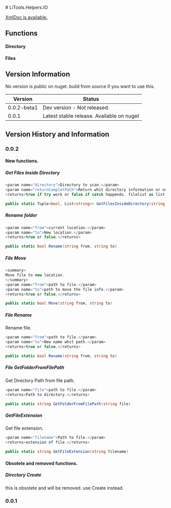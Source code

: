 ﻿﻿﻿﻿﻿﻿﻿﻿﻿﻿﻿# LiTools.Helpers.IO

[XmlDoc is available.](/docs/xmldocmd/LiTools.Helpers.IO.md)

## Functions

#### Directory

#### Files


## Version Information

No version is public on nuget. build from source if you want to use this.

| Version | Status |
| --- | --- |
| 0.0.2-beta1 |Dev version - Not released.|
| 0.0.1 | Latest stable release. Available on nuget |

## Version History and Information

### 0.0.2

#### New functions.

##### Get Files Inside Directory

```csharp
<param name="directory">Directory to scan.</param>
<param name="returnCompletPath">Return whit directory information or not.</param>
<returns>true if try work or false if catch happends. filelist as list.</returns>

public static Tuple<bool, List<string>> GetFilesInsideDirectory(string directory, bool returnCompletPath)
```
##### Rename folder

```csharp
<param name="from">current location.</param>
<param name="to">New location.</param>
<returns>true or false.</returns>

public static bool Rename(string from, string to)
```
##### File Move

```csharp
<summary>
Move file to new location.
</summary>
<param name="from">path to file.</param>
<param name="to">path to move the file info.</param>
<returns>true or false.</returns>

public static bool Move(string from, string to)
```

##### File Rename
Rename file.
```csharp
<param name="from">path to file.</param>
<param name="to">New name whit path.</param>
<returns>true or false.</returns>

public static bool Rename(string from, string to)
```

##### File GetFolderFromFilePath
Get Directory Path from file path.
```csharp
<param name="file">path to file.</param>
<returns>Path to directory.</returns>

public static string GetFolderFromFilePath(string file)
```

##### GetFileExtension
Get file extension.
```csharp
<param name="filename">Path to file.</param>
<returns>extension of file.</returns>

public static string GetFileExtension(string filename)
```

#### Obsolete and removed functions.

##### Directory Create
this is obsolete and will be removed. use Create instead.

### 0.0.1

